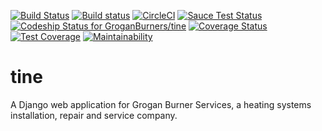 [![Build Status](https://travis-ci.org/GroganBurners/tine.svg?branch=master)](https://travis-ci.org/GroganBurners/tine)
[![Build status](https://ci.appveyor.com/api/projects/status/tqqg80kl1idkfhlr?svg=true)](https://ci.appveyor.com/project/dueyfinster/tine)
[![CircleCI](https://circleci.com/gh/GroganBurners/tine.svg?style=svg)](https://circleci.com/gh/GroganBurners/tine)
[![Sauce Test Status](https://saucelabs.com/buildstatus/YOUR_SAUCE_USERNAME)](https://saucelabs.com/u/YOUR_SAUCE_USERNAME)
[ ![Codeship Status for GroganBurners/tine](https://app.codeship.com/projects/ea817cb0-de72-0135-fb77-3a73794eed9d/status?branch=master)](https://app.codeship.com/projects/266165)
[![Coverage Status](https://coveralls.io/repos/github/GroganBurners/tine/badge.svg?branch=master)](https://coveralls.io/github/GroganBurners/tine?branch=master)
[![Test Coverage](https://api.codeclimate.com/v1/badges/a717383eb45c93857570/test_coverage)](https://codeclimate.com/github/GroganBurners/tine/test_coverage)
[![Maintainability](https://api.codeclimate.com/v1/badges/a717383eb45c93857570/maintainability)](https://codeclimate.com/github/GroganBurners/tine/maintainability)

# tine
A Django web application for Grogan Burner Services, a heating systems installation, repair and service company.
